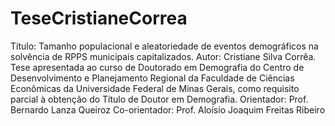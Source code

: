 TeseCristianeCorrea
===================

Título: Tamanho populacional e aleatoriedade de eventos demográficos na solvência de RPPS municipais capitalizados. Autor: Cristiane Silva Corrêa. Tese apresentada ao curso de Doutorado em Demografia do Centro de Desenvolvimento e Planejamento Regional da Faculdade de Ciências Econômicas da Universidade Federal de Minas Gerais, como requisito parcial à obtenção do Título de Doutor em Demografia. Orientador: Prof. Bernardo Lanza Queiroz Co-orientador: Prof. Aloísio Joaquim Freitas Ribeiro
